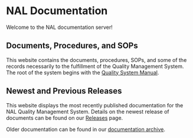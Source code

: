 # NAL Documentation

Welcome to the NAL documentation server!

## Documents, Procedures, and SOPs

This website contains the documents, procedures, SOPs, and some of the records necessarily to the fulfillment of the Quality Management System. The root of the system begins with the [Quality System Manual](QSM.md).

## Newest and Previous Releases

This website displays the most recently published documentation for the NAL Quality Management System. Details on the newest release of documents can be found on our [Releases](Releases.md) page.

Older documentation can be found in our [documentation archive](archive/index.md).
